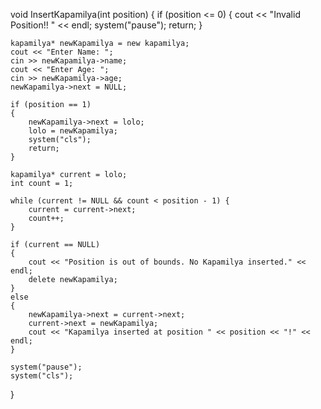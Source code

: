 void InsertKapamilya(int position)
{
	if (position <= 0)
	{
		cout << "Invalid Position!! " << endl;
		system("pause");
		return;
	}

	kapamilya* newKapamilya = new kapamilya;
	cout << "Enter Name: ";
	cin >> newKapamilya->name;
	cout << "Enter Age: ";
	cin >> newKapamilya->age;
	newKapamilya->next = NULL;

	if (position == 1)
	{
		newKapamilya->next = lolo;
		lolo = newKapamilya;
		system("cls");
		return;
	}

	kapamilya* current = lolo;
	int count = 1;

	while (current != NULL && count < position - 1) {
		current = current->next;
		count++;
	}

	if (current == NULL)
	{
		cout << "Position is out of bounds. No Kapamilya inserted." << endl;
		delete newKapamilya;
	}
	else
	{
		newKapamilya->next = current->next;
		current->next = newKapamilya;
		cout << "Kapamilya inserted at position " << position << "!" << endl;
	}

	system("pause");
	system("cls");
}
